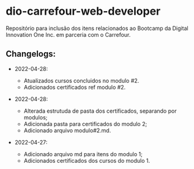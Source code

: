 # dio-carrefour-web-developer
Repositório para inclusão dos itens relacionados ao Bootcamp da Digital Innovation One Inc. em parceria com o Carrefour.

## Changelogs:

- 2022-04-28:
  - Atualizados cursos concluidos no modulo #2. 
  - Adicionados certificados ref modulo #2. 


- 2022-04-28:
  - Alterada estrutuda de pasta dos certificados, separando por modulos;
  - Adicionada pasta para certificados do modulo 2;
  - Adicionado arquivo modulo#2.md.


- 2022-04-27:
  - Adicionado arquivo md para itens do modulo 1;
  - Adicionados certificados dos cursos do modulo 1.
